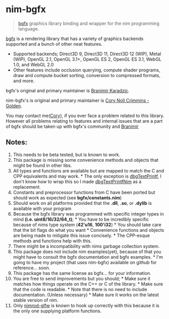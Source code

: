 # nim-bgfx
> [bgfx](https://github.com/bkaradzic/bgfx) graphics library binding and wrapper for the nim programming language.

[bgfx](https://github.com/bkaradzic/bgfx) is a rendering library that has a variety of graphics backends supported and a bunch of other neat features.
  * Supported backends; Direct3D 9, Direct3D 11, Direct3D 12 (WIP), Metal (WIP), OpenGL 2.1, OpenGL 3.1+, OpenGL ES 2, OpenGL ES 3.1, WebGL 1.0, and WebGL 2.0
  * Other features include occlusion querying, compute shader programs, draw and compute bucket sorting, conversion to compressed formats, and more.

bgfx's original and primary maintainer is [Branimir Karadzic](https://github.com/bkaradzic).

nim-bgfx's is original and primary maintainer is [Cory Noll Crimmins - Golden](https://github.com/Halsys).

You may contact me([Cory](https://github.com/Halsys)), if you ever face a problem related to this library. However all problems relating to features and internal issues that are a part of bgfx should be taken up with bgfx's community and [Branimir](https://github.com/bkaradzic)

## Notes:
  1. This needs to be beta tested, but is known to work.
  2. This package is missing some convenience methods and objects that might be found in other libs.
  3. All types and functions are available but are mapped to match the C and CPP equivalents and may work.
    * The only exception is [dbgTextPrintf](https://github.com/bkaradzic/bgfx/blob/master/include/bgfx/bgfx.h#L1109), I don't know how to wrap this so I made [dbgTextPrintfNim](https://github.com/Halsys/nim-bgfx/blob/master/bgfx/bgfx.nim#L327) as a replacement.
  4. Constants and preprocessor functions from C have been ported but should work as expected (see **bgfx/constants.nim**)
  5. Should work on all platforms provided that the **.dll**, **.so**, or **.dylib** is available with your program
  6. Because the bgfx library was programmed with specific integer types in mind **(i.e. uint8/16/32/64_t)**;
    * You have to be incredibly specific because of nims type system (**42'u16**, **100'i32**)
    * You should take care that the bit flags do what you want
    * Convenience functions and objects are being made to mitigate this issue concisely.
    * The CPP-esque methods and functions help with this.
  7. There might be a incompatibility with nims garbage collection system.
  8. This package does not include nim examples(yet), because of that you might have to consult the bgfx documentation and bgfx examples.
    * I'm going to have my project (that uses nim-bgfx) available on github for reference... soon.
  9. This package has the same license as bgfx... for your information.
  10. You are free to send improvements but you should;
    * Make sure it matches how things operate on the C++ or C of the library.
    * Make sure that the code is readable.
    * Note that there is no need to include documentation. (Unless necessary)
    * Make sure it works on the latest stable version of nim.
  11. Only [nimrod-glfw](https://github.com/Halsys/nimrod-glfw) is known to hook up correctly with this because it is the only one supplying platform functions.
